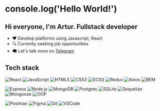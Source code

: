 # console.log('Hello World!')

## Hi everyone, I'm Artur. Fullstack developer

- ❤️ Develop platforms using Javascript, React
- 🔍 Currently seeking job opportunities
- 🗨️ Let's talk more on [Telegram](https://t.me/artur_lihitskiy)


## Tech stack

![React](https://img.shields.io/badge/React-20232A?style=flat-square&logo=react&logoColor=61DAFB)
![JavaScript](https://img.shields.io/badge/JavaScript-F7DF1E?style=flat-square&logo=javascript&logoColor=black)
![HTML5](https://img.shields.io/badge/HTML5-E34F26?style=flat-square&logo=html5&logoColor=white)
![CSS3](https://img.shields.io/badge/CSS3-1572B6?style=flat-square&logo=css3&logoColor=white)
![SCSS](https://img.shields.io/badge/Sass-CC6699?style=flat-square&logo=sass&logoColor=white)
![Redux](https://img.shields.io/badge/Redux-764ABC?style=flat-square&logo=redux&logoColor=white)
![Axios](https://img.shields.io/badge/Axios-5A29E4?style=flat-square&logo=axios&logoColor=white)
![BEM](https://img.shields.io/badge/BEM-000000?style=flat-square&logo=bem&logoColor=white)

![Express](https://img.shields.io/badge/Express.js-000000?style=flat-square&logo=express&logoColor=white)
![Node.js](https://img.shields.io/badge/Node.js-339933?style=flat-square&logo=nodedotjs&logoColor=white)
![MongoDB](https://img.shields.io/badge/MongoDB-47A248?style=flat-square&logo=mongodb&logoColor=white)
![Postgres](https://img.shields.io/badge/PostgreSQL-336791?style=flat-square&logo=postgresql&logoColor=white)
![SQLite](https://img.shields.io/badge/SQLite-003B57?style=flat-square&logo=sqlite&logoColor=white)
![Sequelize](https://img.shields.io/badge/Sequelize-52B0E7?style=flat-square&logo=sequelize&logoColor=white)
![Mongoose](https://img.shields.io/badge/Mongoose-880000?style=flat-square&logo=mongoose&logoColor=white)
![OOP](https://img.shields.io/badge/OOP-000000?style=flat-square&logo=object-oriented-programming&logoColor=white)

![Postman](https://img.shields.io/badge/Postman-FF6C37?style=flat-square&logo=postman&logoColor=white)
![Figma](https://img.shields.io/badge/Figma-F24E1E?style=flat-square&logo=figma&logoColor=white)
![Git](https://img.shields.io/badge/Git-F05032?style=flat-square&logo=git&logoColor=white)
![VSCode](https://img.shields.io/badge/VSCode-007ACC?style=flat-square&logo=visual-studio-code&logoColor=white)


